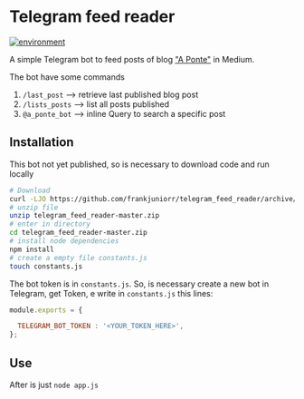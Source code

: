 # Telegram feed reader

[![environment](https://img.shields.io/badge/environment-Telegram-blue.svg?logo=telegram)](https://img.shields.io/badge/environment-Telegram-blue.svg?logo=telegram)

A simple Telegram bot to feed posts of blog ["A Ponte"](https://medium.com/a-ponte) in Medium.

The bot have some commands

1. `/last_post` --> retrieve last published blog post
1. `/lists_posts` --> list all posts published
1. `@a_ponte_bot` --> inline Query to search a specific post

## Installation

This bot not yet published, so is necessary to download code and run locally
```bash
# Download
curl -LJO https://github.com/frankjuniorr/telegram_feed_reader/archive/master.zip
# unzip file
unzip telegram_feed_reader-master.zip
# enter in directory
cd telegram_feed_reader-master.zip
# install node dependencies
npm install
# create a empty file constants.js
touch constants.js
```

The bot token is in `constants.js`. So, is necessary create a new bot in Telegram, get Token, e write in `constants.js` this lines:

```javascript
module.exports = {

  TELEGRAM_BOT_TOKEN : '<YOUR_TOKEN_HERE>',
};
```

## Use

After is just `node app.js`
